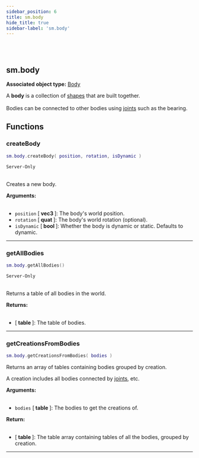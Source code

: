 ```yaml
---
sidebar_position: 6
title: sm.body
hide_title: true
sidebar-label: 'sm.body'
---
```


<br></br>

## sm.body

**Associated object type:** [Body](/lua/Game-Script-Environment/Userdata/Body)

A <strong>body</strong> is a collection of [shapes](/lua/Game-Script-Environment/Userdata/Shape) that are built together. <br></br>
Bodies can be connected to other bodies using [joints](/lua/Game-Script-Environment/Userdata/Joint) such as the bearing.

## Functions

### createBody

```lua
sm.body.createBody( position, rotation, isDynamic )
```
<code>Server-Only</code> <br></br>

Creates a new body.

<strong>Arguments:</strong> <br></br>

- <code>position</code> [<strong> vec3 </strong>]: The body's world position.
- <code>rotation</code> [<strong> quat </strong>]: The body's world rotation (optional).
- <code>isDynamic</code> [<strong> bool </strong>]: Whether the body is dynamic or static. Defaults to dynamic.

---

### getAllBodies

```lua
sm.body.getAllBodies()
```
<code>Server-Only</code> <br></br>

Returns a table of all bodies in the world.

<strong>Returns:</strong> <br></br>

- [<strong> table </strong>]: The table of bodies.

---

### getCreationsFromBodies

```lua
sm.body.getCreationsFromBodies( bodies )
```

Returns an array of tables containing bodies grouped by creation.

A creation includes all bodies connected by [joints](/lua/Game-Script-Environment/Userdata/Joint), etc.

<strong>Arguments:</strong> <br></br>

- <code>bodies</code> [<strong> table </strong>]: The bodies to get the creations of.

<strong>Return:</strong> <br></br>

- [<strong> table </strong>]: The table array containing tables of all the bodies, grouped by creation. 

---






